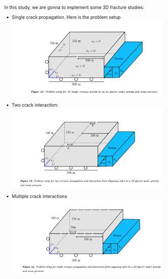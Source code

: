 In this study, we are gonna to implement some 3D fracture studies:
- Single crack propagation. Here is the problem setup
![](attachments/Pasted%20image%2020250620140742.png)


-  Two crack interaction: 
![](attachments/Pasted%20image%2020250620140806.png)

- Multiple crack interactions
![](attachments/Pasted%20image%2020250620140840.png)
